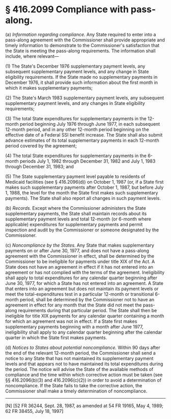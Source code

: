 # § 416.2099   Compliance with pass-along.

(a) *Information regarding compliance.* Any State required to enter into a pass-along agreement with the Commissioner shall provide appropriate and timely information to demonstrate to the Commissioner's satisfaction that the State is meeting the pass-along requirements. The information shall include, where relevant—


(1) The State's December 1976 supplementary payment levels, any subsequent supplementary payment levels, and any change in State eligibility requirements. If the State made no supplementary payments in December 1976, it shall provide such information about the first month in which it makes supplementary payments;


(2) The State's March 1983 supplementary payment levels, any subsequent supplementary payment levels, and any changes in State eligibility requirements;


(3) The total State expenditures for supplementary payments in the 12-month period beginning July 1976 through June 1977, in each subsequent 12-month period, and in any other 12-month period beginning on the effective date of a Federal SSI benefit increase. The State shall also submit advance estimates of its total supplementary payments in each 12-month period covered by the agreement;


(4) The total State expenditures for supplementary payments in the 6-month periods July 1, 1982 through December 31, 1982 and July 1, 1983 through December 31, 1983; and


(5) The State supplementary payment level payable to residents of Medicaid facilities (see § 416.2096(d)) on October 1, 1987 (or, if a State first makes such supplementary payments after October 1, 1987, but before July 1, 1988, the level for the month the State first makes such supplementary payments). The State shall also report all changes in such payment levels.


(b) *Records.* Except where the Commissioner administers the State supplementary payments, the State shall maintain records about its supplementary payment levels and total 12-month (or 6-month where applicable) expenditures for supplementary payments and permit inspection and audit by the Commissioner or someone designated by the Commissioner.


(c) *Noncompliance by the States.* Any State that makes supplementary payments on or after June 30, 1977, and does not have a pass-along agreement with the Commissioner in effect, shall be determined by the Commissioner to be ineligible for payments under title XIX of the Act. A State does not have an agreement in effect if it has not entered into an agreement or has not complied with the terms of the agreement. Ineligibility shall apply to total expenditures for any calendar quarter beginning after June 30, 1977, for which a State has not entered into an agreement. A State that enters into an agreement but does not maintain its payment levels or meet the total-expenditures test in a particular 12-month or transitional 6-month period, shall be determined by the Commissioner not to have an agreement in effect for any month that the State did not meet the pass-along requirements during that particular period. The State shall then be ineligible for title XIX payments for any calendar quarter containing a month for which an agreement was not in effect. If a State first makes supplementary payments beginning with a month after June 1977, ineligibility shall apply to any calendar quarter beginning after the calendar quarter in which the State first makes payments.


(d) *Notices to States about potential noncompliance.* Within 90 days after the end of the relevant 12-month period, the Commissioner shall send a notice to any State that has not maintained its supplementary payment levels and that appears not to have maintained its total expenditures during the period. The notice will advise the State of the available methods of compliance and the time within which corrective action must be taken (see §§ 416.2096(b)(3) and 416.2096(c)(2)) in order to avoid a determination of noncompliance. If the State fails to take the corrective action, the Commissioner shall make a timely determination of noncompliance.



---

[N] [52 FR 36244, Sept. 28, 1987, as amended at 54 FR 19165, May 4, 1989; 62 FR 38455, July 18, 1997]





